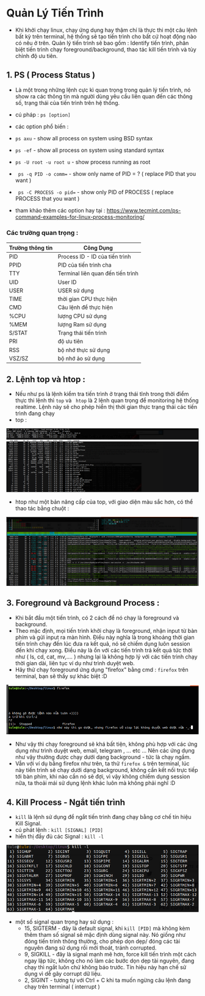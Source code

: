 # Quản Lý Tiến Trình

- Khi khởi chạy linux, chạy ứng dụng hay thậm chí là thực thi một câu lệnh bất kỳ trên terminal, hệ thống sẽ tạo tiến trình cho bất cứ hoạt động nào có nêu ở trên. Quản lý tiến trình sẽ bao gồm : Identify tiến trình, phân biệt tiến trình chạy foreground/background, thao tác kill tiến trình và tùy chỉnh độ ưu tiên.
## 1. PS ( Process Status )
 -  Là một trong những lệnh cực kì quan trọng trong quản lý tiến trình, nó show ra các thông tin mà người dùng yêu cầu liên quan đến các thông số, trạng thái của tiến trình trên hệ thống. 
 - cú pháp : ```` ps [option] ````
 - các option phổ biến : 
 - ```` ps axu ```` - show all process on system using BSD syntax
 - ```` ps -ef ```` - show all process on system using standard syntax
 - ```` ps -U root -u root u ```` - show process running as root
 - ````  ps -q PID -o comm= ```` - show only name of PID = ? ( replace PID that you want ) 
 - ````  ps -C PROCESS -o pid= ```` - show only PID of PROCESS ( replace PROCESS that you want ) 
 
 - tham khảo thêm các option hay tại : https://www.tecmint.com/ps-command-examples-for-linux-process-monitoring/
### Các trường quan trọng :
| Trường thông tin | Công Dụng 
| ----     | -----
| PID | Process ID - ID của tiến trình 
| PPID | PID của tiến trình cha 
| TTY | Terminal liên quan đến tiến trình
| UID | User ID 
| USER | USER sử dụng
| TIME | thời gian CPU thực hiện
| CMD | Câu lệnh để thực hiện 
| %CPU | lượng CPU sử dụng
| %MEM | lượng Ram sử dụng
| S/STAT | Trạng thái tiến trình
| PRI | độ ưu tiên
| RSS | bộ nhớ thực sử dụng
| VSZ/SZ | bộ nhớ ảo sử dụng

## 2. Lệnh top và htop :
- Nếu như ps là lệnh kiểm tra tiến trình ở trạng thái tĩnh trong thời điểm thực thi lệnh thì ````top```` và ```` htop```` là 2 lệnh quan trọng để monitoring hệ thống realtime. Lệnh này sẽ cho phép hiển thị thời gian thực trạng thái các tiến trình đang chạy
- top : 

<img src="https://github.com/tulha161/linux/blob/main/images/08.01.png">

- htop như một bản nâng cấp của top, với giao diện màu sắc hơn, có thể thao tác bằng chuột : 

<img src="https://github.com/tulha161/linux/blob/main/images/08.02.png">

## 3. Foreground và Background Process : 
- Khi bắt đầu một tiến trình, có 2 cách để nó chạy là foreground và background.
- Theo mặc định, mọi tiến trình khởi chạy là foreground, nhận input từ bàn phím và gửi input ra màn hình. Điều này nghĩa là trong khoảng thời gian tiến trình chạy đến lúc đưa ra kết quả, nó sẽ chiếm dụng luôn session đến khi chạy xong. Điều này là ổn với các tiến trình trả kết quả tức thời như ( ls, cd, cat, mv,.... ) nhưng lại là không hợp lý với các tiến trình chạy thời gian dài, liên tục ví dụ như trình duyệt web. 
- Hãy thử chạy foreground ứng dụng "firefox" bằng cmd : ````firefox```` trên terminal, bạn sẽ thấy sự khác biệt :D 
 
<img src="https://github.com/tulha161/linux/blob/main/images/08.03.png">

- Như vậy thì chạy foreground sẽ khá bất tiện, không phù hợp với các ứng dụng như trình duyệt web, email, telegram , ... etc ... Nên các ứng dụng như vậy thường được chạy dưới dạng background - tức là chạy ngầm. 
- Vẫn với ví dụ bằng firefox như trên, ta thử ```` firefox & ```` trên terminal, lúc này tiến trình sẽ chạy dưới dạng background, không cần kết nối trực tiếp tới bàn phím, khi nào cần nó sẽ đợi, vì vậy không chiếm dụng session nữa, ta thoải mái sử dụng lệnh khác luôn mà không phải nghĩ :D 


## 4. Kill Process - Ngắt tiến trình 
- ````kill```` là lệnh sử dụng để ngắt tiến trình đang chạy bằng cơ chế tín hiệu Kill Signal.
- cú phát lệnh : ```` kill [SIGNAL] [PID] ````
- hiển thị đầy đủ các Signal : ```` kill -l ````

<img src="https://github.com/tulha161/linux/blob/main/images/08.04.png">

- một số signal quan trọng hay sử dụng : 
  - 15, SIGTERM - đây là default signal, khi ````kill [PID]```` mà không kèm thêm tham số signal sẽ mặc định dùng signal này. Nó giống như đóng tiến trình thông thường, cho phép dọn dẹp/ đóng các tài nguyên đang sử dụng rồi mới thoát, tránh corrupted.
  - 9, SIGKILL - đây là signal mạnh mẽ hơn, force kill tiến trình một cách ngay lập tức, không cho nó làm các bước dọn dẹp tài nguyên, đang chạy thì ngắt luôn chứ không báo trước. Tín hiệu này hạn chế sử dụng vì dễ gây corrupt dữ liệu. 
  - 2, SIGINT - tương tự với Ctrl + C khi ta muốn ngừng câu lệnh đang chạy trên terminal ( interrupt ) 
  


